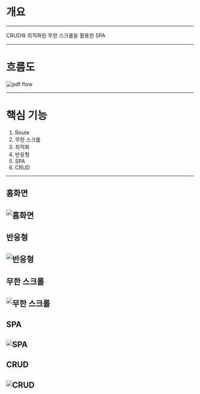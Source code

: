 # 개요
----
CRUD와 최적화된 무한 스크롤을 활용한 SPA

----

# 흐름도

![pdf flow](https://github.com/user-attachments/assets/89377a1d-38be-4015-9837-4a331067fe46)

----

# 핵심 기능
1. Route
2. 무한 스크롤
3. 최적화
4. 반응형
5. SPA
6. CRUD
----

## 홈화면
![홈화면](https://github.com/lee-1002/front_reactProject/blob/main/front_project/image/%ED%99%88%ED%99%94%EB%A9%B4.gif)
----
## 반응형
![반응형](https://github.com/lee-1002/front_reactProject/blob/main/front_project/image/%EB%B0%98%EC%9D%91%ED%98%95.gif)
----
## 무한 스크롤
![무한 스크롤](https://github.com/lee-1002/front_reactProject/blob/main/front_project/%ED%94%84%EB%A1%9C%EC%A0%9D%ED%8A%B8%20%EC%A0%95%EB%A6%AC/%EB%AC%B4%ED%95%9C%EC%8A%A4%ED%81%AC%EB%A1%A4.gif)
----
## SPA
![SPA](https://github.com/lee-1002/front_reactProject/blob/main/front_project/image/SPA.gif)
----
## CRUD
![CRUD](https://github.com/lee-1002/front_reactProject/blob/main/front_project/image/CRUD.gif)
----
